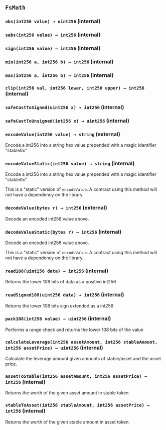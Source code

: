 ## `FsMath`






### `abs(int256 value) → uint256` (internal)





### `sabs(int256 value) → int256` (internal)





### `sign(int256 value) → int256` (internal)





### `min(int256 a, int256 b) → int256` (internal)





### `max(int256 a, int256 b) → int256` (internal)





### `clip(int256 val, int256 lower, int256 upper) → int256` (internal)





### `safeCastToSigned(uint256 x) → int256` (internal)





### `safeCastToUnsigned(int256 x) → uint256` (internal)





### `encodeValue(int256 value) → string` (external)

Encode a int256 into a string hex value prepended with a magic identifier "stable0x"



### `encodeValueStatic(int256 value) → string` (internal)

Encode a int256 into a string hex value prepended with a magic identifier "stable0x"



This is a "static" version of `encodeValue`.  A contract using this method will not
     have a dependency on the library.

### `decodeValue(bytes r) → int256` (external)

Decode an encoded int256 value above.




### `decodeValueStatic(bytes r) → int256` (internal)

Decode an encoded int256 value above.


This is a "static" version of `encodeValue`.  A contract using this method will not
     have a dependency on the library.


### `read108(uint256 data) → int256` (internal)

Returns the lower 108 bits of data as a positive int256



### `readSigned108(uint256 data) → int256` (internal)

Returns the lower 108 bits sign extended as a int256



### `pack108(int256 value) → uint256` (internal)

Performs a range check and returns the lower 108 bits of the value



### `calculateLeverage(int256 assetAmount, int256 stableAmount, int256 assetPrice) → uint256` (internal)

Calculate the leverage amount given amounts of stable/asset and the asset price.



### `assetToStable(int256 assetAmount, int256 assetPrice) → int256` (internal)

Returns the worth of the given asset amount in stable token.



### `stableToAsset(int256 stableAmount, int256 assetPrice) → int256` (internal)

Returns the worth of the given stable amount in asset token.






